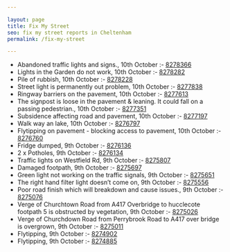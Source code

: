 ```yaml
---

layout: page
title: Fix My Street
seo: fix my street reports in Cheltenham
permalink: /fix-my-street

---
```


<!-- fix_marker starts -->

- Abandoned traffic lights and signs., 10th October :- [8278366](https://www.fixmystreet.com/report/8278366)
- Lights in the Garden do not work, 10th October :- [8278282](https://www.fixmystreet.com/report/8278282)
- Pile of rubbish, 10th October :- [8278228](https://www.fixmystreet.com/report/8278228)
- Street light is permanently out problem, 10th October :- [8277838](https://www.fixmystreet.com/report/8277838)
- Ringway barriers on the pavement, 10th October :- [8277613](https://www.fixmystreet.com/report/8277613)
- The signpost is loose in the pavement & leaning. It could fall on a passing pedestrian., 10th October :- [8277351](https://www.fixmystreet.com/report/8277351)
- Subsidence affecting road and pavement, 10th October :- [8277197](https://www.fixmystreet.com/report/8277197)
- Walk way an lake, 10th October :- [8276797](https://www.fixmystreet.com/report/8276797)
- Flytipping on pavement - blocking access to pavement, 10th October :- [8276760](https://www.fixmystreet.com/report/8276760)
- Fridge dumped, 9th October :- [8276136](https://www.fixmystreet.com/report/8276136)
- 2 x Potholes, 9th October :- [8276134](https://www.fixmystreet.com/report/8276134)
- Traffic lights on Westfield Rd, 9th October :- [8275807](https://www.fixmystreet.com/report/8275807)
- Damaged footpath, 9th October :- [8275697](https://www.fixmystreet.com/report/8275697)
- Green light not working on the traffic signals, 9th October :- [8275651](https://www.fixmystreet.com/report/8275651)
- The right hand filter light doesn’t come on, 9th October :- [8275556](https://www.fixmystreet.com/report/8275556)
- Poor road finish which will breakdown and cause issues., 9th October :- [8275076](https://www.fixmystreet.com/report/8275076)
- Verge of Churchtown Road from A417 Overbridge to hucclecote footpath 5 is obstructed by vegetation, 9th October :- [8275026](https://www.fixmystreet.com/report/8275026)
- Verge of Churchdown Road from Perrybrook Road to A417 over bridge is overgrown, 9th October :- [8275011](https://www.fixmystreet.com/report/8275011)
- Flytipping, 9th October :- [8274902](https://www.fixmystreet.com/report/8274902)
- Flytipping, 9th October :- [8274885](https://www.fixmystreet.com/report/8274885)

<!-- fix_marker ends -->